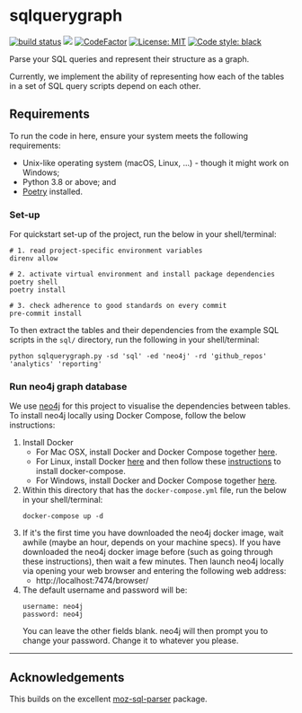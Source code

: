 # sqlquerygraph
[![build status](https://github.com/avisionh/sqlquerygraph/workflows/pytesting/badge.svg)](https://github.com/avisionh/sqlqueryraph/actions)
[![](https://img.shields.io/badge/python-3.8%2B-blue.svg)](https://www.python.org/downloads/)
[![CodeFactor](https://www.codefactor.io/repository/github/avisionh/sqlquerygraph/badge)](https://www.codefactor.io/repository/github/avisionh/sqlquerygraph)
[![License: MIT](https://img.shields.io/badge/License-MIT-informational.svg)](https://opensource.org/licenses/MIT)
[![Code style: black](https://img.shields.io/badge/code%20style-black-000000.svg)](https://github.com/psf/black)

Parse your SQL queries and represent their structure as a graph.

Currently, we implement the ability of representing how each of the tables in a set of SQL query scripts depend on each other.

## Requirements
To run the code in here, ensure your system meets the following requirements:
- Unix-like operating system (macOS, Linux, ...) - though it might work on Windows;
- Python 3.8 or above; and
- [Poetry](https://python-poetry.org/docs/) installed.
<!--
- [`direnv`](https://direnv.net/) installed, including shell hooks;
- [`.envrc`](https://github.com/avisionh/sqlquerygraph/blob/main/.envrc) allowed/trusted by `direnv` to use the environment variables - see [below](#allowingtrusting-envrc);
-->

<!--Note there may be some Python IDE-specific requirements around loading environment variables, which are not considered here. -->

### Set-up
For quickstart set-up of the project, run the below in your shell/terminal:
```shell script
# 1. read project-specific environment variables
direnv allow

# 2. activate virtual environment and install package dependencies
poetry shell
poetry install

# 3. check adherence to good standards on every commit
pre-commit install
```

To then extract the tables and their dependencies from the example SQL scripts in the `sql/` directory, run the following in your shell/terminal:
```shell script
python sqlquerygraph.py -sd 'sql' -ed 'neo4j' -rd 'github_repos' 'analytics' 'reporting'
```

### Run neo4j graph database
We use [neo4j](https://neo4j.com/) for this project to visualise the dependencies between tables. To install neo4j locally using Docker Compose, follow the below instructions:
1. Install Docker
    + For Mac OSX, install Docker and Docker Compose together [here](https://docs.docker.com/docker-for-mac/install/).
    + For Linux, install Docker [here](https://docs.docker.com/engine/install/) and then follow these [instructions](https://docs.docker.com/compose/install/) to install docker-compose.
    + For Windows, install Docker and Docker Compose together [here](https://docs.docker.com/docker-for-windows/install/).
1. Within this directory that has the `docker-compose.yml` file, run the below in your shell/terminal:
    ```shell script
    docker-compose up -d
    ```
1. If it's the first time you have downloaded the neo4j docker image, wait awhile (maybe an hour, depends on your machine specs). If you have downloaded the neo4j docker image before (such as going through these instructions), then wait a few minutes. Then launch neo4j locally via opening your web browser and entering the following web address:
    - http://localhost:7474/browser/
1. The default username and password will be:
   ```
   username: neo4j
   password: neo4j
   ```
   You can leave the other fields blank. neo4j will then prompt you to change your password. Change it to whatever you please.

***

## Acknowledgements
This builds on the excellent [moz-sql-parser](https://github.com/mozilla/moz-sql-parser) package.
